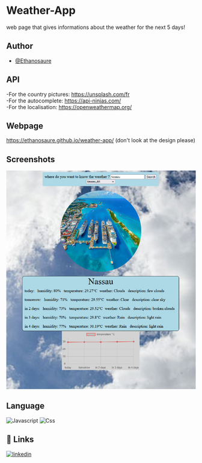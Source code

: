# Weather-App

web page that gives informations about the weather for the next 5 days!


## Author

- [@Ethanosaure](https://www.github.com/Ethanosaure)


## API

-For the country pictures: https://unsplash.com/fr  
-For the autocomplete: https://api-ninjas.com/  
-For the localisation: https://openweathermap.org/  

## Webpage

https://ethanosaure.github.io/weather-app/ (don't look at the design please)

## Screenshots

![Site Screenshot](https://github.com/Ethanosaure/weather-app/blob/main/assets/Image%20weather%20app%20.PNG)

## Language
![Javascript](https://camo.githubusercontent.com/93c855ae825c1757f3426f05a05f4949d3b786c5b22d0edb53143a9e8f8499f6/68747470733a2f2f696d672e736869656c64732e696f2f62616467652f4a6176615363726970742d3332333333303f7374796c653d666f722d7468652d6261646765266c6f676f3d6a617661736372697074266c6f676f436f6c6f723d463744463145)
![Css](https://camo.githubusercontent.com/3a0f693cfa032ea4404e8e02d485599bd0d192282b921026e89d271aaa3d7565/68747470733a2f2f696d672e736869656c64732e696f2f62616467652f435353332d3135373242363f7374796c653d666f722d7468652d6261646765266c6f676f3d63737333266c6f676f436f6c6f723d7768697465)


## 🔗 Links
[![linkedin](https://img.shields.io/badge/linkedin-0A66C2?style=for-the-badge&logo=linkedin&logoColor=white)](https://www.linkedin.com/)

